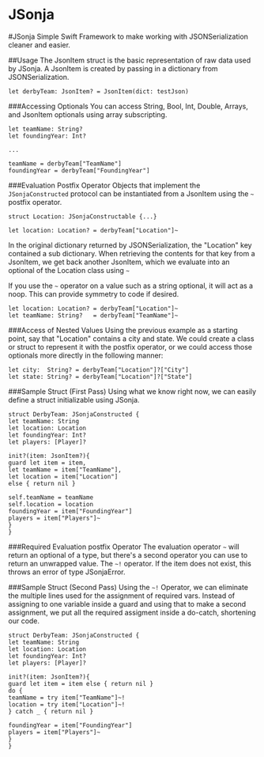 # JSonja

#JSonja 
Simple Swift Framework to make working with JSONSerialization cleaner and easier.

##Usage
The JsonItem struct is the basic representation of raw data used by JSonja.
A JsonItem is created by passing in a dictionary from JSONSerialization.

```
let derbyTeam: JsonItem? = JsonItem(dict: testJson) 
```

###Accessing Optionals
You can access String, Bool, Int, Double, Arrays, and JsonItem optionals using array subscripting.

```    
let teamName: String?
let foundingYear: Int?

...

teamName = derbyTeam["TeamName"]
foundingYear = derbyTeam["FoundingYear"]
```

###Evaluation Postfix Operator
Objects that implement the `JSonjaConstructed` protocol can be instantiated from a JsonItem using the `~` postfix operator.

```
struct Location: JSonjaConstructable {...}

let location: Location? = derbyTeam["Location"]~
```
In the original dictionary returned by JSONSerialization, the "Location" key contained a sub dictionary. When retrieving the contents for that key from a JsonItem, we get back another JsonItem, which we evaluate into an optional of the Location class using `~`

If you use the `~` operator on a value such as a string optional, it will act as a noop. This can provide symmetry to code if desired.

```
let location: Location? = derbyTeam["Location"]~
let teamName: String?   = derbyTeam["TeamName"]~
```

###Access of Nested Values
Using the previous example as a starting point, say that "Location" contains a city and state. We could create a class or struct to represent it with the postfix operator, or we could access those optionals more directly in the following manner:

```
let city:  String? = derbyTeam["Location"]?["City"]
let state: String? = derbyTeam["Location"]?["State"]
```

###Sample Struct (First Pass)
Using what we know right now, we can easily define a struct initializable using JSonja.

```
struct DerbyTeam: JSonjaConstructed {
let teamName: String
let location: Location
let foundingYear: Int?
let players: [Player]?

init?(item: JsonItem?){
guard let item = item,
let teamName = item["TeamName"],
let location = item["Location"]
else { return nil }

self.teamName = teamName
self.location = location
foundingYear = item["FoundingYear"]
players = item["Players"]~
}
}
```

###Required Evaluation postfix Operator
The evaluation operator `~` will return an optional of a type, but there's a second operator you can use to return an unwrapped value. The `~!` operator. If the item does not exist, this throws an error of type JSonjaError. 

###Sample Struct (Second Pass)
Using the `~!` Operator, we can eliminate the multiple lines used for the assignment of required vars. Instead of assigning to one variable inside a guard and using that to make a second assignment, we put all the required assigment inside a do-catch, shortening our code.

```
struct DerbyTeam: JSonjaConstructed {
let teamName: String
let location: Location
let foundingYear: Int?
let players: [Player]?

init?(item: JsonItem?){
guard let item = item else { return nil }
do {
teamName = try item["TeamName"]~!
location = try item["Location"]~!
} catch _ { return nil }

foundingYear = item["FoundingYear"]
players = item["Players"]~
}
}
```
